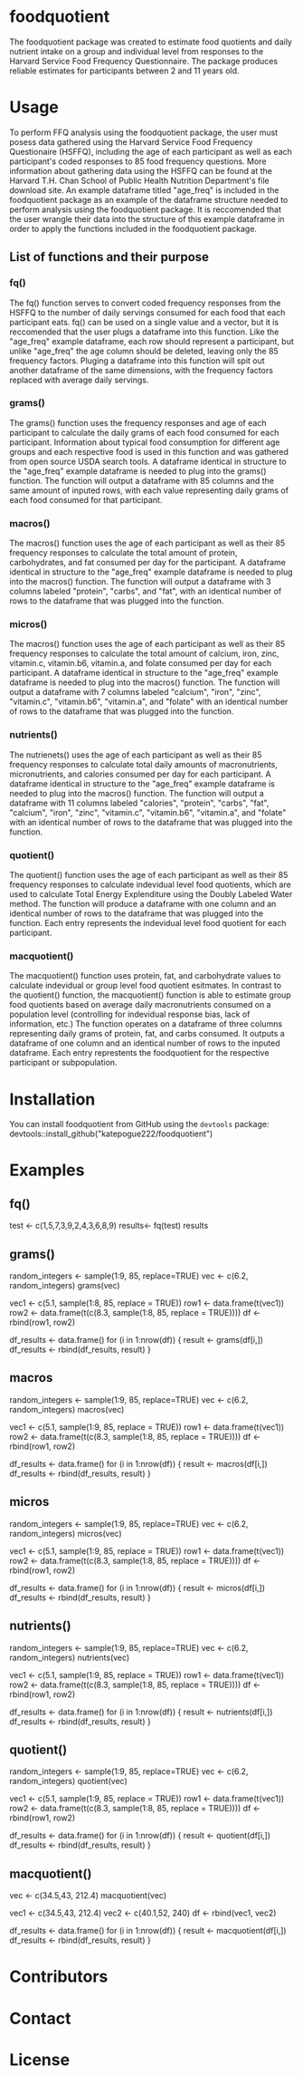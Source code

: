 # foodquotient
The foodquotient package was created to estimate food quotients and daily nutrient intake on a group and individual level from responses to the Harvard Service Food Frequency Questionnaire. The package produces reliable estimates for participants between 2 and 11 years old. 

# Usage
To perform FFQ analysis using the foodquotient package, the user must posess data gathered using the Harvard Service Food Frequency Questionaire (HSFFQ), including the age of each participant as well as each participant's coded responses to 85 food frequency questions. More information about gathering data using the HSFFQ can be found at the Harvard T.H. Chan School of Public Health Nutrition Department's file download site. An example dataframe titled "age_freq" is included in the foodquotient package as an example of the dataframe structure needed to perform analysis using the foodquotient package. It is reccomended that the user wrangle their data into the structure of this example dataframe in order to apply the functions included in the foodquotient package. 

## List of functions and their purpose

### fq()
The fq() function serves to convert coded frequency responses from the HSFFQ to the number of daily servings consumed for each food that each participant eats. fq() can be used on a single value and a vector, but it is reccomended that the user plugs a dataframe into this function. Like the "age_freq" example dataframe, each row should represent a participant, but unlike "age_freq" the age column should be deleted, leaving only the 85 frequency factors. Pluging a dataframe into this function will spit out another dataframe of the same dimensions, with the frequency factors replaced with average daily servings. 

### grams()
The grams() function uses the frequency responses and age of each participant to calculate the daily grams of each food consumed for each participant. Information about typical food consumption for different age groups and each respective food is used in this function and was gathered from open source USDA search tools. A dataframe identical in structure to the "age_freq" example dataframe is needed to plug into the grams() function. The function will output a dataframe with 85 columns and the same amount of inputed rows, with each value representing daily grams of each food consumed for that participant. 

### macros()
The macros() function uses the age of each participant as well as their 85 frequency responses to calculate the total amount of protein, carbohydrates, and fat consumed per day for the participant. A dataframe identical in structure to the "age_freq" example dataframe is needed to plug into the macros() function. The function will output a dataframe with 3 columns labeled "protein", "carbs", and "fat", with an identical number of rows to the dataframe that was plugged into the function. 

### micros()
The macros() function uses the age of each participant as well as their 85 frequency responses to calculate the total amount of calcium, 
iron, zinc, vitamin.c, vitamin.b6, vitamin.a, and folate consumed per day for each participant. A dataframe identical in structure to the "age_freq" example dataframe is needed to plug into the macros() function. The function will output a dataframe with 7 columns labeled "calcium", "iron", "zinc", "vitamin.c", "vitamin.b6", "vitamin.a", and "folate" with an identical number of rows to the dataframe that was plugged into the function.

### nutrients()
The nutrienets() uses the age of each participant as well as their 85 frequency responses to calculate total daily amounts of macronutrients, micronutrients, and calories consumed per day for each participant. A dataframe identical in structure to the "age_freq" example dataframe is needed to plug into the macros() function. The function will output a dataframe with 11 columns labeled "calories", "protein", "carbs", "fat", "calcium", "iron", "zinc", "vitamin.c", "vitamin.b6", "vitamin.a", and "folate" with an identical number of rows to the dataframe that was plugged into the function.

### quotient()
The quotient() function uses the age of each participant as well as their 85 frequency responses to calculate indevidual level food quotients, which are used to calculate Total Energy Explenditure using the Doubly Labeled Water method. The function will produce a dataframe with one column and an identical number of rows to the dataframe that was plugged into the function. Each entry represents the indevidual level food quotient for each participant. 

### macquotient()
The macquotient() function uses protein, fat, and carbohydrate values to calculate indevidual or group level food quotient esitmates. In contrast to the quotient() function, the macquotient() function is able to estimate group food quotients based on average daily macronutrients consumed on a population level (controlling for indevidual response bias, lack of information, etc.) The function operates on a dataframe of three columns representing daily grams of protein, fat, and carbs consumed. It outputs a dataframe of one column and an identical number of rows to the inputed dataframe. Each entry represtents the foodquotient for the respective participant or subpopulation. 


# Installation
You can install foodquotient from GitHub using the `devtools` package:
devtools::install_github("katepogue222/foodquotient")

# Examples
## fq()
test <- c(1,5,7,3,9,2,4,3,6,8,9)
results<- fq(test)
results

## grams()
random_integers <- sample(1:9, 85, replace=TRUE)
vec <- c(6.2, random_integers)
grams(vec)

vec1 <- c(5.1, sample(1:8, 85, replace = TRUE))
row1 <- data.frame(t(vec1))
row2 <- data.frame(t(c(8.3, sample(1:8, 85, replace = TRUE))))
df <- rbind(row1, row2)

df_results <- data.frame()
for (i in 1:nrow(df)) {
result <- grams(df[i,])
df_results <- rbind(df_results, result)
}


## macros
random_integers <- sample(1:9, 85, replace=TRUE)
vec <- c(6.2, random_integers)
macros(vec)

vec1 <- c(5.1, sample(1:9, 85, replace = TRUE))
row1 <- data.frame(t(vec1))
row2 <- data.frame(t(c(8.3, sample(1:8, 85, replace = TRUE))))
df <- rbind(row1, row2)

df_results <- data.frame()
for (i in 1:nrow(df)) {
result <- macros(df[i,])
df_results <- rbind(df_results, result)
}


## micros
random_integers <- sample(1:9, 85, replace=TRUE)
vec <- c(6.2, random_integers)
micros(vec)

vec1 <- c(5.1, sample(1:9, 85, replace = TRUE))
row1 <- data.frame(t(vec1))
row2 <- data.frame(t(c(8.3, sample(1:8, 85, replace = TRUE))))
df <- rbind(row1, row2)

df_results <- data.frame()
for (i in 1:nrow(df)) {
result <- micros(df[i,])
df_results <- rbind(df_results, result)
}


## nutrients()
random_integers <- sample(1:9, 85, replace=TRUE)
vec <- c(6.2, random_integers)
nutrients(vec)

vec1 <- c(5.1, sample(1:9, 85, replace = TRUE))
row1 <- data.frame(t(vec1))
row2 <- data.frame(t(c(8.3, sample(1:8, 85, replace = TRUE))))
df <- rbind(row1, row2)

df_results <- data.frame()
for (i in 1:nrow(df)) {
result <- nutrients(df[i,])
df_results <- rbind(df_results, result)
}

## quotient()
random_integers <- sample(1:9, 85, replace=TRUE)
vec <- c(6.2, random_integers)
quotient(vec)

vec1 <- c(5.1, sample(1:9, 85, replace = TRUE))
row1 <- data.frame(t(vec1))
row2 <- data.frame(t(c(8.3, sample(1:8, 85, replace = TRUE))))
df <- rbind(row1, row2)

df_results <- data.frame()
for (i in 1:nrow(df)) {
result <- quotient(df[i,])
df_results <- rbind(df_results, result)
}

## macquotient()
vec <- c(34.5,43, 212.4)
macquotient(vec)


vec1 <- c(34.5,43, 212.4)
vec2 <- c(40.1,52, 240)
df <- rbind(vec1, vec2)

df_results <- data.frame()
for (i in 1:nrow(df)) {
result <- macquotient(df[i,])
df_results <- rbind(df_results, result)
}




# Contributors
# Contact
# License
